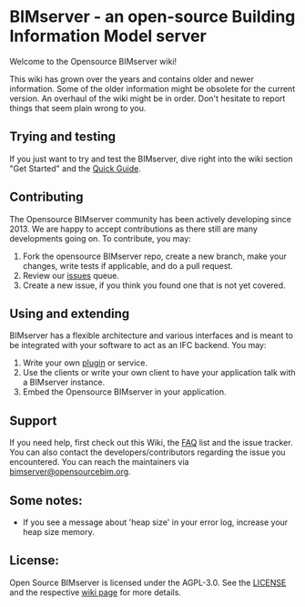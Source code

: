 # BIMserver - an open-source Building Information Model server

Welcome to the Opensource BIMserver wiki!

This wiki has grown over the years and contains older and newer information. Some of the older information might be obsolete for the current version. An overhaul of the wiki might be in order. Don't hesitate to report things that seem plain wrong to you.

## Trying and testing

If you just want to try and test the BIMserver, dive right into the wiki section "Get Started" and the [Quick Guide](Get-Started-Quick-Guide.md).

## Contributing

The Opensource BIMserver community has been actively developing since 2013. We are happy to accept contributions as there still are many developments going on. To contribute, you may:

1. Fork the opensource BIMserver repo, create a new branch, make your changes, write tests if applicable, and do a pull request.
2. Review our [issues](https://github.com/opensourceBIM/BIMserver/issues) queue.
3. Create a new issue, if you think you found one that is not yet covered.

## Using and extending

BIMserver has a flexible architecture and various interfaces and is meant to be integrated with your software to act as an IFC backend. You may:

1. Write your own [plugin](Plugin-Development.md) or service.
2. Use the clients or write your own client to have your application talk with a BIMserver instance.
3. Embed the Opensource BIMserver in your application.

## Support

If you need help, first check out this Wiki, the [FAQ](FAQ.md) list and the issue tracker. You can also contact the developers/contributors regarding the issue you encountered. You can reach the maintainers via [bimserver@opensourcebim.org](mailto:bimserver@opensourcebim.org).

## Some notes:

- If you see a message about 'heap size' in your error log, increase your heap size memory.

## License:

Open Source BIMserver is licensed under the AGPL-3.0. See the [LICENSE](https://github.com/opensourceBIM/BIMserver?tab=AGPL-3.0-1-ov-file#readme) and the respective [wiki page](License.md) for more details.

